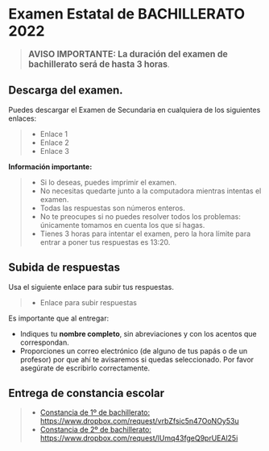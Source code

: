 # Examen Estatal de BACHILLERATO 2022

> <BIG><b>AVISO IMPORTANTE: La duración del examen de bachillerato será de hasta 3 horas</b></BIG>.

## Descarga del examen.

Puedes descargar el Examen de Secundaria en cualquiera de los siguientes enlaces:

> * Enlace 1
> * Enlace 2
> * Enlace 3

**Información importante:**

> * Si lo deseas, puedes imprimir el examen.
> * No necesitas quedarte junto a la computadora mientras intentas el examen. 
> * Todas las respuestas son números enteros.
> * No te preocupes si no puedes resolver todos los problemas: únicamente tomamos en cuenta los que sí hagas.
> * Tienes 3 horas para intentar el examen, pero la hora límite para entrar a poner tus respuestas es 13:20.


## Subida de respuestas

Usa el siguiente enlace para subir tus respuestas.

> * Enlace para subir respuestas

Es importante que al entregar:

* Indiques tu **nombre completo**, sin abreviaciones y con los acentos que correspondan.
* Proporciones un correo electrónico (de alguno de tus papás o de un profesor) por que ahí te avisaremos si quedas seleccionado. Por favor asegúrate de escribirlo correctamente.

## Entrega de constancia escolar

> * [Constancia de 1º de bachillerato: https://www.dropbox.com/request/vrbZfsic5n47OoNOy53u ](https://www.dropbox.com/request/vrbZfsic5n47OoNOy53u)
> * [Constancia de 2º de bachillerato: https://www.dropbox.com/request/lUmq43fgeQ9prUEAl25i ](https://www.dropbox.com/request/lUmq43fgeQ9prUEAl25i)

